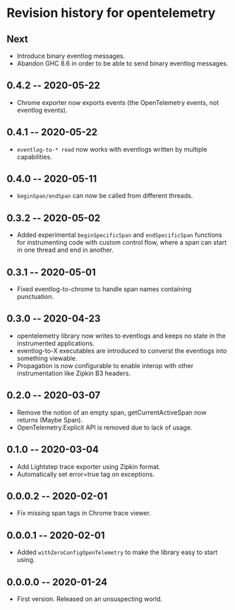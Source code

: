 # Revision history for opentelemetry

## Next

* Introduce binary eventlog messages.
* Abandon GHC 8.6 in order to be able to send binary eventlog messages.

## 0.4.2 -- 2020-05-22

* Chrome exporter now exports events (the OpenTelemetry events, not eventlog events).

## 0.4.1 -- 2020-05-22

* `eventlog-to-* read` now works with eventlogs written by multiple capabilities.

## 0.4.0 -- 2020-05-11

* `beginSpan/endSpan` can now be called from different threads.

## 0.3.2 -- 2020-05-02

* Added experimental `beginSpecificSpan` and `endSpecificSpan` functions for instrumenting
  code with custom control flow, where a span can start in one thread and end in another.

## 0.3.1 -- 2020-05-01

* Fixed eventlog-to-chrome to handle span names containing punctuation.

## 0.3.0 -- 2020-04-23

* opentelemetry library now writes to eventlogs and keeps no state in the instrumented applications.
* eventlog-to-X executables are introduced to converst the eventlogs into something viewable.
* Propagation is now configurable to enable interop with other instrumentation like Zipkin B3 headers.

## 0.2.0 -- 2020-03-07

* Remove the notion of an empty span, getCurrentActiveSpan now returns (Maybe Span).
* OpenTelemetry.Explicit API is removed due to lack of usage.

## 0.1.0 -- 2020-03-04

* Add Lightstep trace exporter using Zipkin format.
* Automatically set error=true tag on exceptions.

## 0.0.0.2 -- 2020-02-01

* Fix missing span tags in Chrome trace viewer.

## 0.0.0.1 -- 2020-02-01

* Added `withZeroConfigOpenTelemetry` to make the library easy to start using.

## 0.0.0.0 -- 2020-01-24

* First version. Released on an unsuspecting world.
